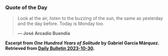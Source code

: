 ### Quote of the Day

> Look at the air, listen to the buzzing of the sun, the same as yesterday and the day before. Today is Monday too.
>
> **— José Arcadio Buendía**

**Excerpt from *One Hundred Years of Solitude* by Gabriel García Márquez. Retrieved from [Daily Bulletin 2023-10-30](https://albertttan.github.io/daily-bulletin/2023-10-30.html).**